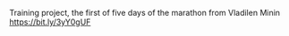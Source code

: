 Training project, the first of five days of the marathon from Vladilen Minin https://bit.ly/3yY0gUF
